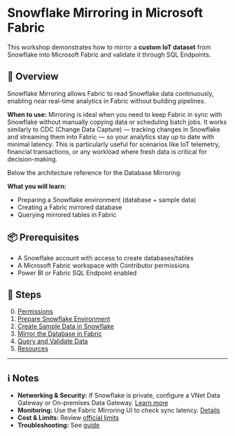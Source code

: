 # Snowflake Mirroring in Microsoft Fabric

This workshop demonstrates how to mirror a **custom IoT dataset** from Snowflake into Microsoft Fabric and validate it through SQL Endpoints.

## 📝 Overview
Snowflake Mirroring allows Fabric to read Snowflake data continuously, enabling near real-time analytics in Fabric without building pipelines.

**When to use:**
Mirroring is ideal when you need to keep Fabric in sync with Snowflake without manually copying data or scheduling batch jobs. It works similarly to CDC (Change Data Capture) — tracking changes in Snowflake and streaming them into Fabric — so your analytics stay up to date with minimal latency. This is particularly useful for scenarios like IoT telemetry, financial transactions, or any workload where fresh data is critical for decision-making.

Below the architecture reference for the Database Mirroring:




**What you will learn:**
- Preparing a Snowflake environment (database + sample data)
- Creating a Fabric mirrored database
- Querying mirrored tables in Fabric

## 📦 Prerequisites
- A Snowflake account with access to create databases/tables
- A Microsoft Fabric workspace with Contributor permissions
- Power BI or Fabric SQL Endpoint enabled

## 🚀 Steps
0. [Permissions](00-permissions.md)
1. [Prepare Snowflake Environment](01-prereqs.md)
2. [Create Sample Data in Snowflake](02-setup-snowflake.md)
3. [Mirror the Database in Fabric](03-create-mirrored-db.md)
4. [Query and Validate Data](04-validate-query.md)
5. [Resources](05-resources.md)
---

## ℹ️ Notes

- **Networking & Security:** If Snowflake is private, configure a VNet Data Gateway or On-premises Data Gateway. [Learn more](https://learn.microsoft.com/en-us/fabric/data-factory/securely-connect-to-data)
- **Monitoring:** Use the Fabric Mirroring UI to check sync latency. [Details](https://learn.microsoft.com/en-us/fabric/mirroring/monitoring)
- **Cost & Limits:** Review [official limits](https://learn.microsoft.com/en-us/fabric/mirroring/snowflake#considerations)
- **Troubleshooting:** See [guide](https://learn.microsoft.com/en-us/fabric/mirroring/troubleshooting)
